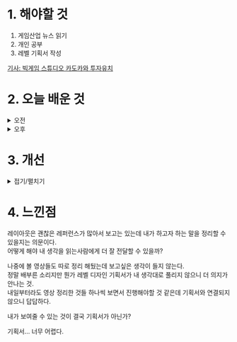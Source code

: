 
# 1. 해야할 것

1. 게임산업 뉴스 읽기 
2. 개인 공부  
3. 레벨 기획서 작성

[기사: 빅게임 스튜디오 카도카와 투자유치](https://www.gamemeca.com/view.php?gid=1748804)

# 2. 오늘 배운 것

<details>
<summary>오전</summary>

## 오늘의 뉴스
![image](https://github.com/JM94Ent/TIL-WIL/assets/143363550/b030f1e4-7e91-4a11-9ea6-9dd900bcb87d)

국내 게임사인 빅게임 스튜디오가 프롬소프트 모회사인 카도카와의 투자 유치에 성공했다.\
게임 잘 만들어서 퍼블리싱으로 유명한 카도카와라면 기대하는 신규 IP의 성공도 좋은 영향을 줄 것 같다.

개인적으로는 만화나 웹 기반 IP의 게임들은 너무 게임성이 부족하다고 느꼈는데 지금은 '7개의 대죄'같은 게임도 잘 나와서 이제는 IP기반 게임도 어느정도 궤도에 올라오는가? 라는 생각을 하고 있다.\
브레이커스는 신규 IP인데 아직 광고로 접하지 못한 걸 보면 출시는 멀어보이지만 투자를 받을 정도면 기본은 하지않을까 기대중이다.

</details>


<details>
<summary>오후</summary>

## 레벨 기획서 작성
![image](https://github.com/JM94Ent/TIL-WIL/assets/143363550/5d813bf8-799d-4230-8190-f596d108123b)

</details>




# 3. 개선


<details>
<summary>접기/펼치기</summary>


</details>



# 4. 느낀점
레이아웃은 괜찮은 레퍼런스가 많아서 보고는 있는데 내가 하고자 하는 말을 정리할 수 있을지는 의문이다.\
어떻게 해야 내 생각을 읽는사람에게 더 잘 전달할 수 있을까?

나중에 볼 영상들도 따로 정리 해뒀는데 보고싶은 생각이 들지 않는다.\
정말 배부른 소리지만 뭔가 레벨 디자인 기획서가 내 생각대로 풀리지 않으니 더 의지가 안나는 것.\
내일부터라도 영상 정리한 것들 하나씩 보면서 진행해야할 것 같은데 기획서와 연결되지 않으니 답답하다.

내가 보여줄 수 있는 것이 결국 기획서가 아닌가?

기획서... 너무 어렵다.

